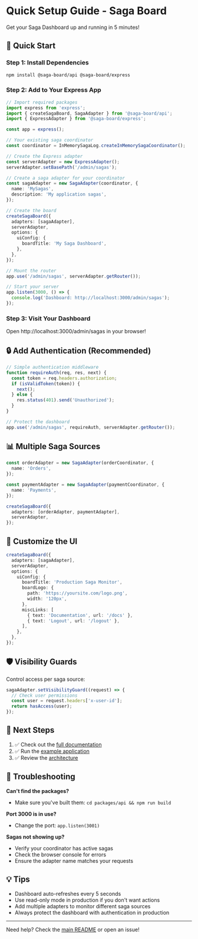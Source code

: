 # Quick Setup Guide - Saga Board

Get your Saga Dashboard up and running in 5 minutes!

## 🚀 Quick Start

### Step 1: Install Dependencies

```bash
npm install @saga-board/api @saga-board/express
```

### Step 2: Add to Your Express App

```typescript
// Import required packages
import express from 'express';
import { createSagaBoard, SagaAdapter } from '@saga-board/api';
import { ExpressAdapter } from '@saga-board/express';

const app = express();

// Your existing saga coordinator
const coordinator = InMemorySagaLog.createInMemorySagaCoordinator();

// Create the Express adapter
const serverAdapter = new ExpressAdapter();
serverAdapter.setBasePath('/admin/sagas');

// Create a saga adapter for your coordinator
const sagaAdapter = new SagaAdapter(coordinator, {
  name: 'MySagas',
  description: 'My application sagas',
});

// Create the board
createSagaBoard({
  adapters: [sagaAdapter],
  serverAdapter,
  options: {
    uiConfig: {
      boardTitle: 'My Saga Dashboard',
    },
  },
});

// Mount the router
app.use('/admin/sagas', serverAdapter.getRouter());

// Start your server
app.listen(3000, () => {
  console.log('Dashboard: http://localhost:3000/admin/sagas');
});
```

### Step 3: Visit Your Dashboard

Open http://localhost:3000/admin/sagas in your browser!

## 🔒 Add Authentication (Recommended)

```typescript
// Simple authentication middleware
function requireAuth(req, res, next) {
  const token = req.headers.authorization;
  if (isValidToken(token)) {
    next();
  } else {
    res.status(401).send('Unauthorized');
  }
}

// Protect the dashboard
app.use('/admin/sagas', requireAuth, serverAdapter.getRouter());
```

## 📊 Multiple Saga Sources

```typescript
const orderAdapter = new SagaAdapter(orderCoordinator, {
  name: 'Orders',
});

const paymentAdapter = new SagaAdapter(paymentCoordinator, {
  name: 'Payments',
});

createSagaBoard({
  adapters: [orderAdapter, paymentAdapter],
  serverAdapter,
});
```

## 🎨 Customize the UI

```typescript
createSagaBoard({
  adapters: [sagaAdapter],
  serverAdapter,
  options: {
    uiConfig: {
      boardTitle: 'Production Saga Monitor',
      boardLogo: {
        path: 'https://yoursite.com/logo.png',
        width: '120px',
      },
      miscLinks: [
        { text: 'Documentation', url: '/docs' },
        { text: 'Logout', url: '/logout' },
      ],
    },
  },
});
```

## 🛡️ Visibility Guards

Control access per saga source:

```typescript
sagaAdapter.setVisibilityGuard((request) => {
  // Check user permissions
  const user = request.headers['x-user-id'];
  return hasAccess(user);
});
```

## 📖 Next Steps

1. ✅ Check out the [full documentation](./packages/SAGA_BOARD_README.md)
2. ✅ Run the [example application](./examples/with-express-dashboard)
3. ✅ Review the [architecture](./packages/ARCHITECTURE.md)

## 🐛 Troubleshooting

**Can't find the packages?**
- Make sure you've built them: `cd packages/api && npm run build`

**Port 3000 is in use?**
- Change the port: `app.listen(3001)`

**Sagas not showing up?**
- Verify your coordinator has active sagas
- Check the browser console for errors
- Ensure the adapter name matches your requests

## 💡 Tips

- Dashboard auto-refreshes every 5 seconds
- Use read-only mode in production if you don't want actions
- Add multiple adapters to monitor different saga sources
- Always protect the dashboard with authentication in production

---

Need help? Check the [main README](./packages/SAGA_BOARD_README.md) or open an issue!
